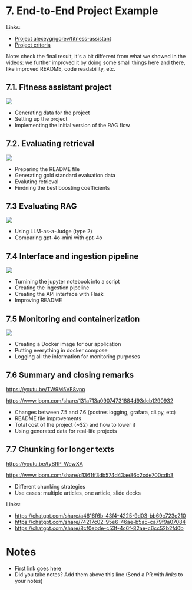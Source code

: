# 7. End-to-End Project Example 

Links:

* [Project alexeygrigorev/fitness-assistant](https://github.com/alexeygrigorev/fitness-assistant)
* [Project criteria](../project.md#evaluation-criteria)


Note: check the final result, it's a bit different 
from what we showed in the videos: we further improved it
by doing some small things here and there, like improved
README, code readability, etc.


## 7.1. Fitness assistant project

<a href="https://www.youtube.com/watch?v=E9O0Tg68PPg&list=PL3MmuxUbc_hIB4fSqLy_0AfTjVLpgjV3R">
  <img src="https://markdown-videos-api.jorgenkh.no/youtube/E9O0Tg68PPg">
</a>

* Generating data for the project
* Setting up the project
* Implementing the initial version of the RAG flow

## 7.2. Evaluating retrieval

<a href="https://www.youtube.com/watch?v=6ulnHtJPCWY&list=PL3MmuxUbc_hIB4fSqLy_0AfTjVLpgjV3R">
  <img src="https://markdown-videos-api.jorgenkh.no/youtube/6ulnHtJPCWY">
</a>

* Preparing the README file
* Generating gold standard evaluation data
* Evaluting retrieval
* Findning the best boosting coefficients


## 7.3 Evaluating RAG

<a href="https://www.youtube.com/watch?v=lxpW2mR7dGk&list=PL3MmuxUbc_hIB4fSqLy_0AfTjVLpgjV3R">
  <img src="https://markdown-videos-api.jorgenkh.no/youtube/lxpW2mR7dGk">
</a>

* Using LLM-as-a-Judge (type 2)
* Comparing gpt-4o-mini with gpt-4o

## 7.4 Interface and ingestion pipeline

<a href="https://www.youtube.com/watch?v=vMHve2EyA5M&list=PL3MmuxUbc_hIB4fSqLy_0AfTjVLpgjV3R">
  <img src="https://markdown-videos-api.jorgenkh.no/youtube/vMHve2EyA5M">
</a>

* Turnining the jupyter notebook into a script
* Creating the ingestion pipeline
* Creating the API interface with Flask
* Improving README


## 7.5 Monitoring and containerization

<a href="https://www.youtube.com/watch?v=nQda9etJWW8&list=PL3MmuxUbc_hIB4fSqLy_0AfTjVLpgjV3R">
  <img src="https://markdown-videos-api.jorgenkh.no/youtube/nQda9etJWW8">
</a>

* Creating a Docker image for our application
* Putting everything in docker compose
* Logging all the information for monitoring purposes


## 7.6 Summary and closing remarks

https://youtu.be/TW9M5VE8vpo

https://www.loom.com/share/131a713a09074731884d93dcb1290932


* Changes between 7.5 and 7.6 (postres logging, grafara, cli.py, etc)
* README file improvements
* Total cost of the project (~$2) and how to lower it
* Using generated data for real-life projects


## 7.7 Chunking for longer texts

https://youtu.be/tyBRP_WewXA

https://www.loom.com/share/d1361ff3db574d43ae86c2cde700cdb3

* Different chunking strategies
* Use cases: multiple articles, one article, slide decks

Links:

* https://chatgpt.com/share/a4616f6b-43f4-4225-9d03-bb69c723c210
* https://chatgpt.com/share/74217c02-95e6-46ae-b5a5-ca79f9a07084
* https://chatgpt.com/share/8cf0ebde-c53f-4c6f-82ae-c6cc52b2fd0b

# Notes

* First link goes here
* Did you take notes? Add them above this line (Send a PR with *links* to your notes)
